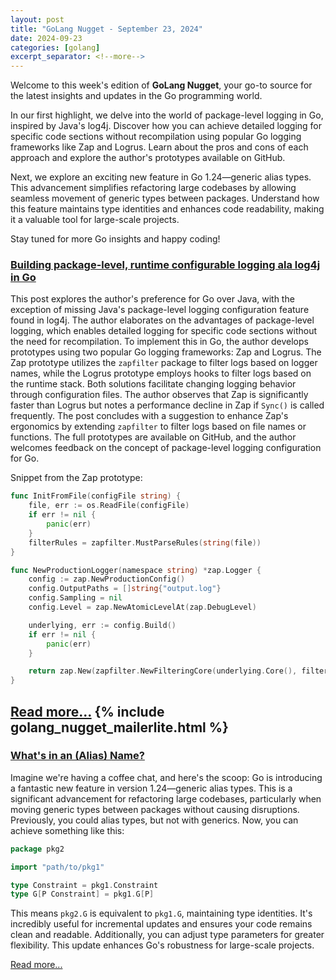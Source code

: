 ```yaml
---
layout: post
title: "GoLang Nugget - September 23, 2024"
date: 2024-09-23
categories: [golang]
excerpt_separator: <!--more-->
---
```

Welcome to this week's edition of **GoLang Nugget**, your go-to source for the latest insights and updates in the Go programming world.

In our first highlight, we delve into the world of package-level logging in Go, inspired by Java's log4j. Discover how you can achieve detailed logging for specific code sections without recompilation using popular Go logging frameworks like Zap and Logrus. Learn about the pros and cons of each approach and explore the author's prototypes available on GitHub.

Next, we explore an exciting new feature in Go 1.24—generic alias types. This advancement simplifies refactoring large codebases by allowing seamless movement of generic types between packages. Understand how this feature maintains type identities and enhances code readability, making it a valuable tool for large-scale projects.

Stay tuned for more Go insights and happy coding!
<!--more-->
### [Building package-level, runtime configurable logging ala log4j in Go](https://dolthub.com/blog/2024-09-13-package-scoped-logging-in-go-log4j/)

This post explores the author's preference for Go over Java, with the exception of missing Java's package-level logging configuration feature found in log4j. The author elaborates on the advantages of package-level logging, which enables detailed logging for specific code sections without the need for recompilation. To implement this in Go, the author develops prototypes using two popular Go logging frameworks: Zap and Logrus. The Zap prototype utilizes the `zapfilter` package to filter logs based on logger names, while the Logrus prototype employs hooks to filter logs based on the runtime stack. Both solutions facilitate changing logging behavior through configuration files. The author observes that Zap is significantly faster than Logrus but notes a performance decline in Zap if `Sync()` is called frequently. The post concludes with a suggestion to enhance Zap's ergonomics by extending `zapfilter` to filter logs based on file names or functions. The full prototypes are available on GitHub, and the author welcomes feedback on the concept of package-level logging configuration for Go.

Snippet from the Zap prototype:
```go
func InitFromFile(configFile string) {
	file, err := os.ReadFile(configFile)
	if err != nil {
		panic(err)
	}
	filterRules = zapfilter.MustParseRules(string(file))
}

func NewProductionLogger(namespace string) *zap.Logger {
	config := zap.NewProductionConfig()
	config.OutputPaths = []string{"output.log"}
	config.Sampling = nil
	config.Level = zap.NewAtomicLevelAt(zap.DebugLevel)

	underlying, err := config.Build()
	if err != nil {
		panic(err)
	}

	return zap.New(zapfilter.NewFilteringCore(underlying.Core(), filterRules)).Named(namespace)
}
```

[Read more...](https://dolthub.com/blog/2024-09-13-package-scoped-logging-in-go-log4j/)
{% include golang_nugget_mailerlite.html %}
---

### [What's in an (Alias) Name?](https://go.dev/blog/alias-names)

Imagine we're having a coffee chat, and here's the scoop: Go is introducing a fantastic new feature in version 1.24—generic alias types. This is a significant advancement for refactoring large codebases, particularly when moving generic types between packages without causing disruptions. Previously, you could alias types, but not with generics. Now, you can achieve something like this:

```go
package pkg2

import "path/to/pkg1"

type Constraint = pkg1.Constraint
type G[P Constraint] = pkg1.G[P]
```

This means `pkg2.G` is equivalent to `pkg1.G`, maintaining type identities. It's incredibly useful for incremental updates and ensures your code remains clean and readable. Additionally, you can adjust type parameters for greater flexibility. This update enhances Go's robustness for large-scale projects.

[Read more...](https://go.dev/blog/alias-names)